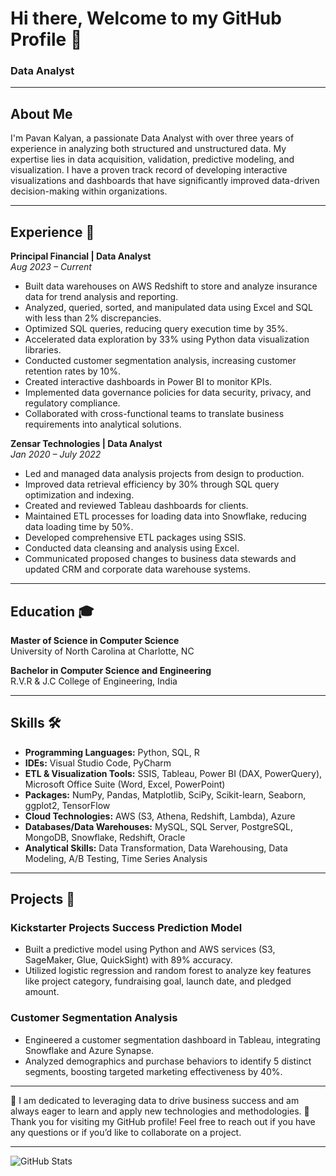 # Hi there, Welcome to my GitHub Profile 👋

### Data Analyst

---

## About Me 

I'm Pavan Kalyan, a passionate Data Analyst with over three years of experience in analyzing both structured and unstructured data. My expertise lies in data acquisition, validation, predictive modeling, and visualization. I have a proven track record of developing interactive visualizations and dashboards that have significantly improved data-driven decision-making within organizations.

---

## Experience 💼

**Principal Financial | Data Analyst**  
*Aug 2023 – Current*

- Built data warehouses on AWS Redshift to store and analyze insurance data for trend analysis and reporting.
- Analyzed, queried, sorted, and manipulated data using Excel and SQL with less than 2% discrepancies.
- Optimized SQL queries, reducing query execution time by 35%.
- Accelerated data exploration by 33% using Python data visualization libraries.
- Conducted customer segmentation analysis, increasing customer retention rates by 10%.
- Created interactive dashboards in Power BI to monitor KPIs.
- Implemented data governance policies for data security, privacy, and regulatory compliance.
- Collaborated with cross-functional teams to translate business requirements into analytical solutions.

**Zensar Technologies | Data Analyst**  
*Jan 2020 – July 2022*

- Led and managed data analysis projects from design to production.
- Improved data retrieval efficiency by 30% through SQL query optimization and indexing.
- Created and reviewed Tableau dashboards for clients.
- Maintained ETL processes for loading data into Snowflake, reducing data loading time by 50%.
- Developed comprehensive ETL packages using SSIS.
- Conducted data cleansing and analysis using Excel.
- Communicated proposed changes to business data stewards and updated CRM and corporate data warehouse systems.

---

## Education 🎓

**Master of Science in Computer Science**  
University of North Carolina at Charlotte, NC

**Bachelor in Computer Science and Engineering**  
R.V.R & J.C College of Engineering, India

---

## Skills 🛠️

- **Programming Languages:** Python, SQL, R
- **IDEs:** Visual Studio Code, PyCharm
- **ETL & Visualization Tools:** SSIS, Tableau, Power BI (DAX, PowerQuery), Microsoft Office Suite (Word, Excel, PowerPoint)
- **Packages:** NumPy, Pandas, Matplotlib, SciPy, Scikit-learn, Seaborn, ggplot2, TensorFlow
- **Cloud Technologies:** AWS (S3, Athena, Redshift, Lambda), Azure
- **Databases/Data Warehouses:** MySQL, SQL Server, PostgreSQL, MongoDB, Snowflake, Redshift, Oracle
- **Analytical Skills:** Data Transformation, Data Warehousing, Data Modeling, A/B Testing, Time Series Analysis

---

## Projects 📂

### Kickstarter Projects Success Prediction Model

- Built a predictive model using Python and AWS services (S3, SageMaker, Glue, QuickSight) with 89% accuracy.
- Utilized logistic regression and random forest to analyze key features like project category, fundraising goal, launch date, and pledged amount.

### Customer Segmentation Analysis

- Engineered a customer segmentation dashboard in Tableau, integrating Snowflake and Azure Synapse.
- Analyzed demographics and purchase behaviors to identify 5 distinct segments, boosting targeted marketing effectiveness by 40%.

---

🌟 I am dedicated to leveraging data to drive business success and am always eager to learn and apply new technologies and methodologies. 
🚀 Thank you for visiting my GitHub profile! Feel free to reach out if you have any questions or if you’d like to collaborate on a project.

---

![GitHub Stats](https://github-readme-stats.vercel.app/api?username=your-github-username&show_icons=true)
